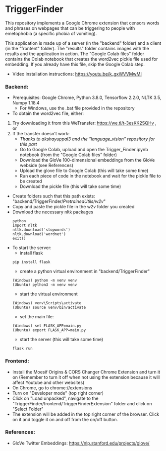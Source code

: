 # TriggerFinder

This repository implements a Google Chrome extension that censors words and phrases on webpages that can be triggering to people with emetophobia (a specific phobia of vomiting).

This application is made up of a server (in the "backend" folder) and a client (in the "frontent" folder). The "results" folder contains images with the results and the application in action. The "Google Colab files" folder contains the Colab notebook that creates the word2vec pickle file used for embedding. If you already have this file, skip the Google Colab step.

- Video installation instructions: https://youtu.be/k_gxWVVMwMI

### Backend:
- Prerequisites: Google Chrome, Python 3.8.0, Tensorflow 2.2.0, NLTK 3.5, Numpy 1.18.4 
    - For Windows, use the .bat file provided in the repository
- To obtain the word2vec file, either:
1. Try downloading it from this WeTransfer: https://we.tl/t-3esKK2SQHv , or
2. If the transfer doesn't work:
    - *Thanks to akshayuppal3 and the "language_vision" repository for this part*
    - Go to Google Colab, upload and open the Trigger_Finder.ipynb notebook (from the "Google Colab files" folder)
    - Download the GloVe 100-dimensional embeddings from the GloVe webside (see References)
    - Upload the glove file to Google Colab (this will take some time)
    - Run each piece of code in the notebook and wait for the pickle file to be created
    - Download the pickle file (this will take some time)
- Create folders such that this path exists: "backend/TriggerFinder/*PretrainedUtils/w2v*"
- Copy and paste the pickle file in the w2v folder you created
- Download the necessary nltk packages
    ```
    python
    import nltk
    nltk.download('stopwords')
    nltk.download('wordnet')
    exit()
    ```
- To start the server:
    - install flask 
    ```
    pip install flask
    ```
    - create a python virtual environment in "backend/TriggerFinder" 
    ```
    (Windows) python -m venv venv
    (Ubuntu) python3 -m venv venv
    ```
    - start the virtual environment 
    ```
    (Windows) venv\Scripts\activate
    (Ubuntu) source venv/bin/activate
    ```
    - set the main file: 
    ```
    (Windows) set FLASK_APP=main.py
    (Ubuntu) export FLASK_APP=main.py
    ```
    - start the server (this will take some time)
    ```
    flask run
    ```

### Frontend:
- Install the Moesif Origins & CORS Changer Chrome Extension and turn it on (Remember to turn it off when not using the extension because it will affect Youtube and other websites)
- On Chrome, go to chrome://extensions
- Turn on "Developer mode" (top right corner)
- Click on "Load unpacked", navigate to the "TriggerFinder/frontend/TriggerFinderExtension" folder and click on "Select Folder"
- The extension will be added in the top right corner of the browser. Click on it and toggle it on and off from the on/off button.

### References:
- GloVe Twitter Embeddings: https://nlp.stanford.edu/projects/glove/
